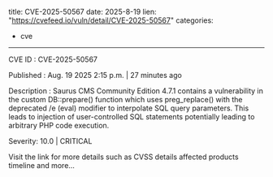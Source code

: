  
title: CVE-2025-50567
date: 2025-8-19
lien: "https://cvefeed.io/vuln/detail/CVE-2025-50567"
categories:
  - cve
---

CVE ID : CVE-2025-50567

Published :  Aug. 19
2025
2:15 p.m. | 27 minutes ago

Description : Saurus CMS Community Edition 4.7.1 contains a vulnerability in the custom DB::prepare() function
which uses preg_replace() with the deprecated /e (eval) modifier to interpolate SQL query parameters. This leads to injection of user-controlled SQL statements
potentially leading to arbitrary PHP code execution.

Severity: 10.0 | CRITICAL

Visit the link for more details
such as CVSS details
affected products
timeline
and more...
